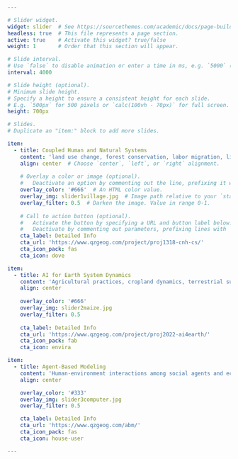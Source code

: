 ```yaml
---

# Slider widget.
widget: slider  # See https://sourcethemes.com/academic/docs/page-builder/
headless: true  # This file represents a page section.
active: true    # Activate this widget? true/false
weight: 1       # Order that this section will appear.

# Slide interval.
# Use `false` to disable animation or enter a time in ms, e.g. `5000` (5s).
interval: 4000

# Slide height (optional).
# Minimum slide height.
# Specify a height to ensure a consistent height for each slide.
# E.g. `500px` for 500 pixels or `calc(100vh - 70px)` for full screen.
height: 700px

# Slides.
# Duplicate an "item:" block to add more slides.

item:
  - title: Coupled Human and Natural Systems
    content: 'land use change, forest conservation, labor migration, livelihoods, income inequality ...'
    align: center  # Choose `center`, `left`, or `right` alignment.
    
    # Overlay a color or image (optional).
    #   Deactivate an option by commenting out the line, prefixing it with `#`.
    overlay_color: '#666'  # An HTML color value.
    overlay_img: slider1village.jpg  # Image path relative to your `static/media/` folder. headers/bubbles-wide.jpg
    overlay_filter: 0.5  # Darken the image. Value in range 0-1.
    
    # Call to action button (optional).
    #   Activate the button by specifying a URL and button label below.
    #   Deactivate by commenting out parameters, prefixing lines with `#`.
    cta_label: Detailed Info
    cta_url: 'https://www.qzgeog.com/project/proj1318-cnh-cs/'
    cta_icon_pack: fas
    cta_icon: dove

item:
  - title: AI for Earth System Dynamics
    content: 'Agricultural practices, cropland dynamics, terrestrial surface ...'
    align: center
    
    overlay_color: '#666'
    overlay_img: slider2maize.jpg
    overlay_filter: 0.5
    
    cta_label: Detailed Info
    cta_url: 'https://www.qzgeog.com/project/proj2022-ai4earth/'
    cta_icon_pack: fab
    cta_icon: envira

item:
  - title: Agent-Based Modeling
    content: 'Human-environment interactions among social agents and ecological entities'
    align: center

    overlay_color: '#333'
    overlay_img: slider3computer.jpg
    overlay_filter: 0.5

    cta_label: Detailed Info
    cta_url: 'https://www.qzgeog.com/abm/'
    cta_icon_pack: fas
    cta_icon: house-user

---
```



